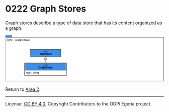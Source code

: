 <!-- SPDX-License-Identifier: CC-BY-4.0 -->
<!-- Copyright Contributors to the ODPi Egeria project. -->

# 0222 Graph Stores

Graph stores describe a type of data store that has its content organized as a graph.

![UML](0222-Graph-Stores.png)


Return to [Area 2](Area-2-models.md).

----
License: [CC BY 4.0](https://creativecommons.org/licenses/by/4.0/),
Copyright Contributors to the ODPi Egeria project.